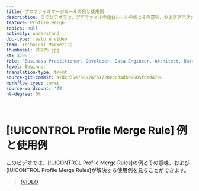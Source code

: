 ```yaml
---
title: プロファイルマージルールの例と使用例
description: このビデオでは、プロファイルの結合ルールの例とその意味、およびプロファイルの結合ルールが解決する使用例を確認します。
feature: Profile Merge
topics: null
activity: understand
doc-type: feature video
team: Technical Marketing
thumbnail: 28975.jpg
kt: 3709
role: "Business Practitioner, Developer, Data Engineer, Architect, Data Architect, Administrator, Leader"
level: Beginner
translation-type: tm+mt
source-git-commit: a7dc335e75697a7b1720eccdadbb9605fdeda798
workflow-type: tm+mt
source-wordcount: '72'
ht-degree: 0%

---
```



# [!UICONTROL Profile Merge Rule] 例と使用例

このビデオでは、[!UICONTROL Profile Merge Rules]の例とその意味、および[!UICONTROL Profile Merge Rules]が解決する使用例を見ることができます。

>[!VIDEO](https://video.tv.adobe.com/v/28975/?quality=12)
